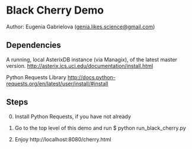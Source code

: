 # Black Cherry Demo
Author: Eugenia Gabrielova (genia.likes.science@gmail.com)

## Dependencies

A running, local AsterixDB instance (via Managix), of the latest master version.
http://asterix.ics.uci.edu/documentation/install.html

Python Requests Library
http://docs.python-requests.org/en/latest/user/install/#install

## Steps

0. Install Python Requests, if you have not already

1. Go to the top level of this demo and run
$ python run_black_cherry.py

2. Enjoy http://localhost:8080/cherry.html
